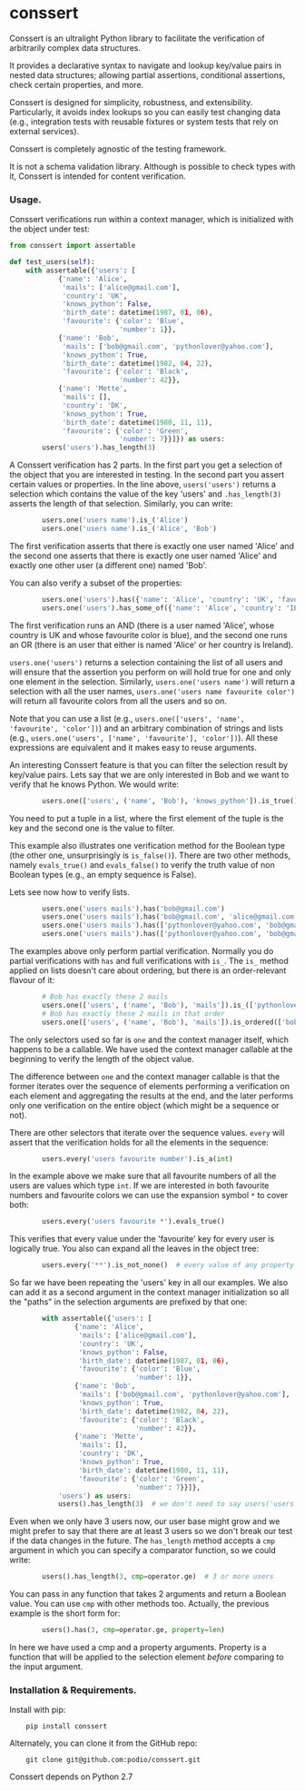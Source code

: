 conssert
========

Conssert is an ultralight Python library to facilitate the verification of arbitrarily complex data structures.

It provides a declarative syntax to navigate and lookup key/value pairs in nested data structures;
allowing partial assertions, conditional assertions, check certain properties, and more.

Conssert is designed for simplicity, robustness, and extensibility. Particularly, it avoids index lookups so you can
easily test changing data (e.g., integration tests with reusable fixtures or system tests that rely on external services).

Conssert is completely agnostic of the testing framework.

It is not a schema validation library. Although is possible to check types with it, Conssert
is intended for content verification.


### Usage.

Conssert verifications run within a context manager, which is initialized with the object under test:

```python
from conssert import assertable

def test_users(self):
    with assertable({'users': [
            {'name': 'Alice',
             'mails': ['alice@gmail.com'],
             'country': 'UK',
             'knows_python': False,
             'birth_date': datetime(1987, 01, 06),
             'favourite': {'color': 'Blue',
                           'number': 1}},
            {'name': 'Bob',
             'mails': ['bob@gmail.com', 'pythonlover@yahoo.com'],
             'knows_python': True,
             'birth_date': datetime(1982, 04, 22),
             'favourite': {'color': 'Black',
                           'number': 42}},
            {'name': 'Mette',
             'mails': [],
             'country': 'DK',
             'knows_python': True,
             'birth_date': datetime(1980, 11, 11),
             'favourite': {'color': 'Green',
                           'number': 7}}]}) as users:
        users('users').has_length(3)
```

A Conssert verification has 2 parts. In the first part you get a selection of the object that you are interested in testing.
In the second part you assert certain values or properties. In the line above, `users('users')` returns a selection which
contains the value of the key 'users' and `.has_length(3)` asserts the length of that selection.
Similarly, you can write:

```python
        users.one('users name').is_('Alice')
        users.one('users name').is_('Alice', 'Bob')
```

The first verification asserts that there is exactly one user named 'Alice' and the second one asserts that there is
exactly one user named 'Alice' and exactly one other user (a different one) named 'Bob'.

You can also verify a subset of the properties:

```python
        users.one('users').has({'name': 'Alice', 'country': 'UK', 'favourite': {'color': 'Blue'}})
        users.one('users').has_some_of({'name': 'Alice', 'country': 'IE'}
```

The first verification runs an AND (there is a user named 'Alice', whose country is UK and whose favourite color is blue),
and the second one runs an OR (there is an user that either is named 'Alice' or her country is Ireland).

`users.one('users')` returns a selection containing the list of all users and will ensure that the assertion you perform
on will hold true for one and only one element in the selection. Similarly, `users.one('users name')` will return a
selection with all the user names, `users.one('users name favourite color')` will return all favourite colors from all the
users and so on.

Note that you can use a list (e.g., `users.one(['users', 'name', 'favourite', 'color'])`) and an arbitrary combination of
strings and lists (e.g., `users.one('users', ['name', 'favourite'], 'color'])`). All these expressions are equivalent and
it makes easy to reuse arguments.

An interesting Conssert feature is that you can filter the selection result by key/value pairs. Lets say that we are only
interested in Bob and we want to verify that he knows Python. We would write:

```python
        users.one(['users', ('name', 'Bob'), 'knows_python']).is_true()
```

You need to put a tuple in a list, where the first element of the tuple is the key and the second one is the value to filter.

This example also illustrates one verification method for the Boolean type (the other one, unsurprisingly is `is_false()`).
There are two other methods, namely `evals_true()` and `evals_false()` to verify the truth value of non Boolean types
(e.g., an empty sequence is False).

Lets see now how to verify lists.

```python
        users.one('users mails').has('bob@gmail.com')                             # exactly one user has this mail...
        users.one('users mails').has('bob@gmail.com', 'alice@gmail.com')          # different users has these 2 mails...
        users.one('users mails').has(['pythonlover@yahoo.com', 'bob@gmail.com'])  # the same user has these 2 mails
        users.one('users mails').has(['pythonlover@yahoo.com', 'bob@gmail.com'], 'alice@gmail.com')        # voila!
```

The examples above only perform partial verification. Normally you do partial verifications with `has` and full verifications
with `is_`. The `is_` method applied on lists doesn't care about ordering, but there is an order-relevant flavour of it:

```python
        # Bob has exactly these 2 mails
        users.one(['users', ('name', 'Bob'), 'mails']).is_(['pythonlover@yahoo.com', 'bob@gmail.com'])
        # Bob has exactly these 2 mails in that order
        users.one(['users', ('name', 'Bob'), 'mails']).is_ordered(['bob@gmail.com', 'pythonlover@yahoo.com'])
```

The only selectors used so far is `one` and the context manager itself, which happens to be a callable. We have used the
context manager callable at the beginning to verify the length of the object value.

The difference between `one` and the context manager callable is that the former iterates over the sequence of elements
performing a verification on each element and aggregating the results at the end, and the later performs only one
verification on the entire object (which might be a sequence or not).

There are other selectors that iterate over the sequence values. `every` will assert that the verification holds for all the
elements in the sequence:

```python
        users.every('users favourite number').is_a(int)
```

In the example above we make sure that all favourite numbers of all the users are values which type `int`.
If we are interested in both favourite numbers and favourite colors we can use the expansion symbol `*` to cover both:

```python
        users.every('users favourite *').evals_true()
```

This verifies that every value under the 'favourite' key for every user is logically true.
You also can expand all the leaves in the object tree:

```python
        users.every('**').is_not_none()  # every value of any property of any user is not none
```

So far we have been repeating the 'users' key in all our examples. We also can add it as a second argument in the context
manager initialization so all the "paths" in the selection arguments are prefixed by that one:

```python
        with assertable({'users': [
                {'name': 'Alice',
                 'mails': ['alice@gmail.com'],
                 'country': 'UK',
                 'knows_python': False,
                 'birth_date': datetime(1987, 01, 06),
                 'favourite': {'color': 'Blue',
                               'number': 1}},
                {'name': 'Bob',
                 'mails': ['bob@gmail.com', 'pythonlover@yahoo.com'],
                 'knows_python': True,
                 'birth_date': datetime(1982, 04, 22),
                 'favourite': {'color': 'Black',
                               'number': 42}},
                {'name': 'Mette',
                 'mails': [],
                 'country': 'DK',
                 'knows_python': True,
                 'birth_date': datetime(1980, 11, 11),
                 'favourite': {'color': 'Green',
                               'number': 7}}]},
            'users') as users:
            users().has_length(3)  # we don't need to say users('users').has_length(3)
```

Even when we only have 3 users now, our user base might grow and we might prefer to say that there are at least 3 users
so we don't break our test if the data changes in the future.
The `has_length` method accepts a `cmp` argument in which you can specify a comparator function, so we could write:

```python
        users().has_length(3, cmp=operator.ge)  # 3 or more users
```

You can pass in any function that takes 2 arguments and return a Boolean value. You can use `cmp` with other methods too.
Actually, the previous example is the short form for:

```python
        users().has(3, cmp=operator.ge, property=len)
```

In here we have used a cmp and a property arguments. Property is a function that will be applied to the selection element
*before* comparing to the input argument.


### Installation & Requirements.

Install with pip:

        pip install conssert

Alternately, you can clone it from the GitHub repo:

        git clone git@github.com:podio/conssert.git

Conssert depends on Python 2.7
